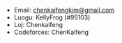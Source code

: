 - Email: chenkaifengkim@gmail.com
- Luogu: KellyFrog (#95103)
- Loj: Chenkaifeng
- Codeforces: ChenKaifeng
